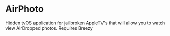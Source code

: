 # AirPhoto
Hidden tvOS application for jailbroken AppleTV's that will allow you to watch view AirDropped photos. Requires Breezy
